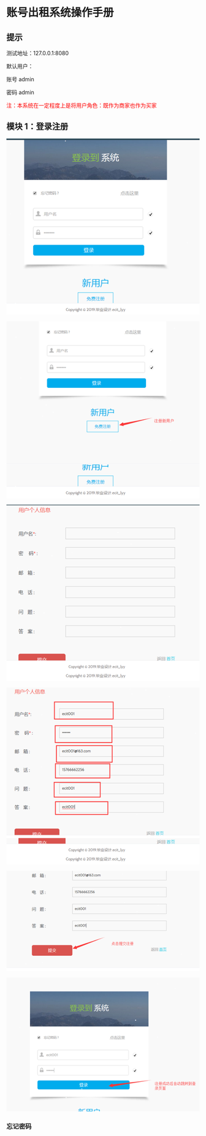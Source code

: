 # 账号出租系统操作手册
## 提示
测试地址：127.0.0.1:8080

默认用户： 

账号 admin

密码 admin

<font color=#FF0000> 注：本系统在一定程度上是将用户角色：既作为商家也作为买家 </font>

## 模块 1：登录注册
![module1-0](/document/image/system_detail/module1-0.png)

![module1-1](/document/image/system_detail/module1-1.png)

![module1-2](/document/image/system_detail/module1-2.png)

![module1-3](/document/image/system_detail/module1-3.png)

![module1-4](/document/image/system_detail/module1-4.png)

![module1-5](/document/image/system_detail/module1-5.png)

### 忘记密码

